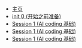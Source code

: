 - [主页](llm.ai.coding.TJU/docs/README.md)
- [init 0 (开始之前准备)](sessions/list.md)
- [Session 1 (AI coding 基础)](sessions/s1.p1.md)
- [Session 1 (AI coding 基础)](sessions/s1.p2.md)
- [Session 1 (AI coding 基础)](sessions/s1.p3.md)
<!-- - [week2 (网络数据收集主题)](weeks\week2.md)
- [week3 (數據處理&分析主題)](weeks\week3.md)
- [week4 (問題分享與討論)](weeks\week4.md) -->
